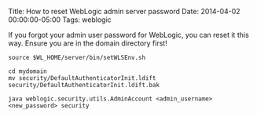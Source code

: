 Title: How to reset WebLogic admin server password
Date: 2014-04-02 00:00:00-05:00
Tags: weblogic



If you forgot your admin user password for WebLogic, you can reset it this way. Ensure you are in the domain directory first! 
```   
source $WL_HOME/server/bin/setWLSEnv.sh 

cd mydomain
mv security/DefaultAuthenticatorInit.ldift security/DefaultAuthenticatorInit.ldift.bak

java weblogic.security.utils.AdminAccount <admin_username> <new_password> security
```

